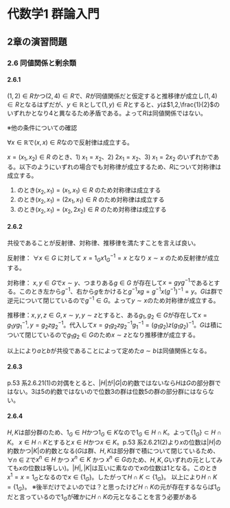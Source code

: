 # 代数学1 群論入門

## 2章の演習問題

### 2.6 同値関係と剰余類

#### 2.6.1

$(1,2) \in R$かつ$(2,4) \in R$で、$R$が同値関係だと仮定すると推移律が成立し$(1,4) \in R$となるはずだが、$y \in \mathbb{R}$として$(1,y) \in R$とすると、$y$は$1,2,\frac{1}{2}$のいずれかとなり$4$と異なるため矛盾である。よって$R$は同値関係ではない。

※他の条件についての確認

$\forall x \in \mathbb{R}$で$(x, x) \in R$なので反射律は成立する。

$x = (x_1,x_2) \in R$ のとき、1) $x_1 = x_2$、2) $2 x_1 = x_2$、3) $x_1 = 2 x_2$ のいずれかである。以下のようにいずれの場合でも対称律が成立するため、$R$について対称律は成立する。
1) のとき$(x_2,x_1)=(x_1,x_1) \in R$ のため対称律は成立する
2) のとき$(x_2,x_1)=(2 x_1,x_1) \in R$ のため対称律は成立する
3) のとき$(x_2,x_1)=(x_2,2 x_2) \in R$ のため対称律は成立する

#### 2.6.2

共役であることが反射律、対称律、推移律を満たすことを言えば良い。

反射律： $\forall x \in G$ に対して $x = 1_G x 1_G^{-1} = x$ となり $x \sim x$ のため反射律が成立する。

対称律： $x,y \in G$で$x \sim y$、つまりある$g \in G$ が存在して$x = g y g^{-1}$であるとする。このとき左から$g^{-1}$、右から$g$をかけると$g^{-1} x g = g^{-1} x (g^{-1})^{-1} = y$。$G$は群で逆元について閉じているので$g^{-1} \in G$。よって$y \sim x$のため対称律が成立する。

推移律：$x,y,z \in G, x \sim y, y \sim z$とすると、ある$g_1, g_2 \in G$が存在して$x = g_1 y g_1^{-1}, y = g_2 z g_2^{-1}$。代入して$x = g_1 g_2 z g_2^{-1} g_1^{-1} = (g_1 g_2) z (g_1 g_2)^{-1}$。$G$は積について閉じているので$g_1 g_2 \in G$のため$x \sim z$となり推移律が成立する。

以上により$a$と$b$が共役であることによって定めた$a \sim b$は同値関係となる。

#### 2.6.3

p.53 系2.6.21(1)の対偶をとると、$|H|$が$|G|$の約数ではないなら$H$は$G$の部分群ではない。$3$は$5$の約数ではないので位数3の群は位数5の群の部分群にはならない。

#### 2.6.4

$H,K$は部分群のため、$1_G \in H$かつ$1_G \in K$なので$1_G \in H \cap K$。よって$\{ 1_G \} \subset H \cap K$。
$x \in H \cap K$とすると$x \in H$かつ$x \in K$。p.53 系2.6.21(2)より$x$の位数は$|H|$の約数かつ$|K|$の約数となる($G$は群、$H,K$は部分群で積について閉じているため、$\forall n \in \mathbb{Z}$で$x^n \in H$ かつ $x^n \in K$ かつ $x^n \in G$のため、$H,K,G$いずれの元としてみても$x$の位数は等しい)。$|H|,|K|$は互いに素なので$x$の位数は$1$となる。このとき$x^1 = x = 1_G$となるので$x \in \{ 1_G \}$。したがって$H \cap K \subset \{ 1_G \}$。
以上により$H \cap K = \{ 1_G \}$。
※後半だけでよいのでは？と思ったけど$H \cap K$の元が存在するならば$1_G$だと言っているので$1_G$が確かに$H \cap K$の元となることを言う必要がある